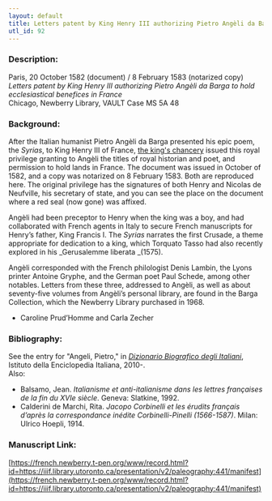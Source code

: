 ```yaml
---
layout: default
title: Letters patent by King Henry III authorizing Pietro Angèli da Barga to hold ecclesiastical benefices in France
utl_id: 92
---
```


### Description:

Paris, 20 October 1582 (document) / 8 February 1583 (notarized copy)<br>
_Letters patent by King Henry III authorizing Pietro Angèli da Barga to hold ecclesiastical benefices in France_<br>
Chicago, Newberry Library, VAULT Case MS 5A 48

### Background:

After the Italian humanist Pietro Angèli da Barga presented his epic poem, the _Syrias_, to King Henry III of France, [the king's chancery](/institutions) issued this royal privilege granting to Angèli the titles of royal historian and poet, and permission to hold lands in France. The document was issued in October of 1582, and a copy was notarized on 8 February 1583. Both are reproduced here. The original privilege has the signatures of both Henry and Nicolas de Neufville, his secretary of state, and you can see the place on the document where a red seal (now gone) was affixed.

Angèli had been preceptor to Henry when the king was a boy, and had collaborated with French agents in Italy to secure French manuscripts for Henry’s father, King Francis I. The _Syrias_ narrates the first Crusade, a theme appropriate for dedication to a king, which Torquato Tasso had also recently explored in his _Gerusalemme liberata _(1575).

Angèli corresponded with the French philologist Denis Lambin, the Lyons printer Antoine Gryphe, and the German poet Paul Schede, among other notables. Letters from these three, addressed to Angèli, as well as about seventy-five volumes from Angèli’s personal library, are found in the Barga Collection, which the Newberry Library purchased in 1968.

- Caroline Prud’Homme and Carla Zecher

### Bibliography:

See the entry for "Angeli, Pietro," in <a href="http://www.treccani.it/enciclopedia">_Dizionario Biografico degli Italiani_</a>, Istituto della Enciclopedia Italiana, 2010-.<br>
Also:
- Balsamo, Jean. _Italianisme et anti-italianisme dans les lettres françaises de la fin du XVIe siècle_. Geneva: Slatkine, 1992.
- Calderini de Marchi, Rita. _Jacopo Corbinelli et les érudits français d’après la correspondance inédite Corbinelli-Pinelli (1566-1587)_. Milan: Ulrico Hoepli, 1914.

### Manuscript Link:

[https://french.newberry.t-pen.org/www/record.html?id=https://iiif.library.utoronto.ca/presentation/v2/paleography:441/manifest](https://french.newberry.t-pen.org/www/record.html?id=https://iiif.library.utoronto.ca/presentation/v2/paleography:441/manifest)
